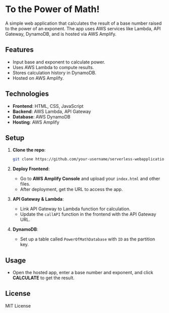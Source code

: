 # To the Power of Math!

A simple web application that calculates the result of a base number raised to the power of an exponent. The app uses AWS services like Lambda, API Gateway, DynamoDB, and is hosted via AWS Amplify.

## Features
- Input base and exponent to calculate power.
- Uses AWS Lambda to compute results.
- Stores calculation history in DynamoDB.
- Hosted on AWS Amplify.

## Technologies
- **Frontend**: HTML, CSS, JavaScript
- **Backend**: AWS Lambda, API Gateway
- **Database**: AWS DynamoDB
- **Hosting**: AWS Amplify

## Setup

1. **Clone the repo**:
    ```bash
    git clone https://github.com/your-username/serverless-webapplication.git
    ```

2. **Deploy Frontend**:
    - Go to **AWS Amplify Console** and upload your `index.html` and other files.
    - After deployment, get the URL to access the app.

3. **API Gateway & Lambda**:
    - Link API Gateway to Lambda function for calculation.
    - Update the `callAPI` function in the frontend with the API Gateway URL.

4. **DynamoDB**:
    - Set up a table called `PowerOfMathDatabase` with `ID` as the partition key.

## Usage
- Open the hosted app, enter a base number and exponent, and click **CALCULATE** to get the result.

## License
MIT License
